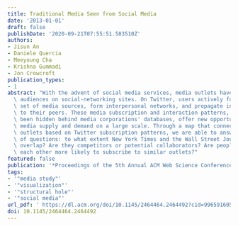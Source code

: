 ```yaml
---
title: Traditional Media Seen from Social Media
date: '2013-01-01'
draft: false
publishDate: '2020-09-21T07:55:51.583510Z'
authors:
- Jisun An
- Daniele Quercia
- Meeyoung Cha
- Krishna Gummadi
- Jon Crowcroft
publication_types:
- 1
abstract: "With the advent of social media services, media outlets have started reaching\
  \ audiences on social-networking sites. On Twitter, users actively follow a wide\
  \ set of media sources, form interpersonal networks, and propagate interesting stories\
  \ to their peers. These media subscription and interaction patterns, which had previously\
  \ been hidden behind media corporations' databases, offer new opportunities to understand\
  \ media supply and demand on a large scale. Through a map that connects 77 media\
  \ outlets based on Twitter subscription patterns, we are able to answer a variety\
  \ of questions: to what extent New York Times and the Wall Street Journal readers\
  \ overlap? Are they competitors or potential collaborators? Are people who know\
  \ each other more likely to subscribe to similar outlets?"
featured: false
publication: '*Proceedings of the 5th Annual ACM Web Science Conference*'
tags:
- '"media study"'
- '"visualization"'
- '"structural hole"'
- '"social media"'
url_pdf: ' https://dl.acm.org/doi/10.1145/2464464.2464492?cid=99659160512'
doi: 10.1145/2464464.2464492
---
```


